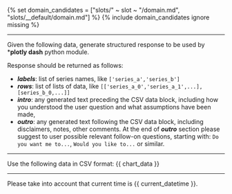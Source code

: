 {% set domain_candidates = ["slots/" ~ slot ~ "/domain.md", "slots/__default/domain.md"] %}
{% include domain_candidates ignore missing %}

---

Given the following data, generate structured response
to be used by ***plotly dash** python module.

Response should be returned as follows:

- ***labels***: list of series names,
  like `['series_a','series_b']`
- ***rows***: list of lists of data,
  like `[['series_a_0','series_a_1',...],[series_b_0,...]]`
- ***intro***: any generated text preceding the CSV data block, including how you understood the user question
  and what assumptions have been made,
- ***outro***: any generated text following the CSV data block, including disclaimers, notes, other comments.
  At the end of ***outro*** section please suggest to user possible relevant follow-on questions, starting with:
  `Do you want me to...`, `Would you like to...` or similar.

---

Use the following data in CSV format: {{ chart_data }}

---

Please take into account that current time is {{ current_datetime }}.

